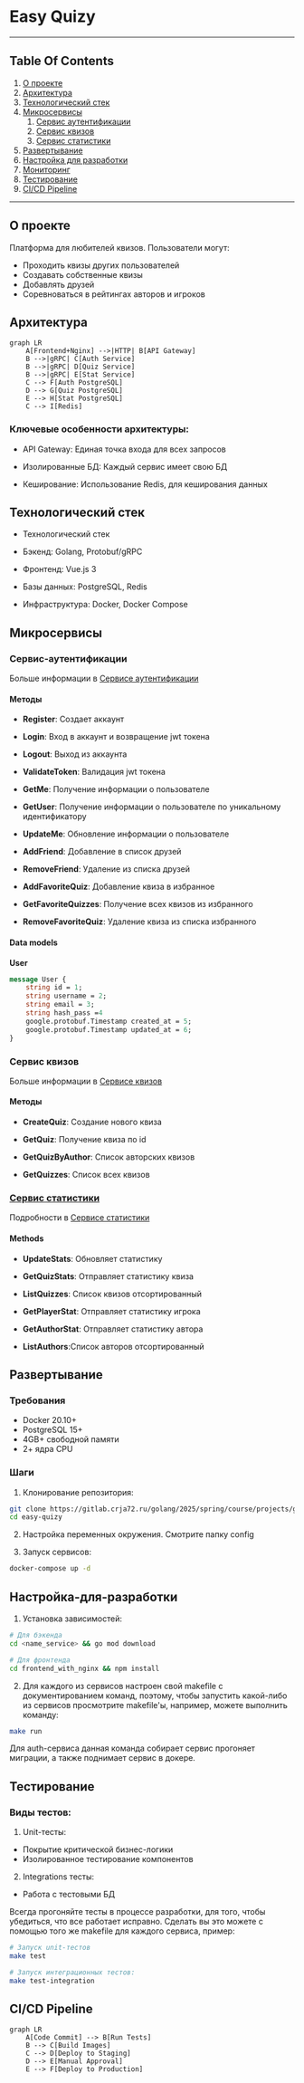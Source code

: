 # Easy Quizy

---
## Table Of Contents


1. [О проекте](#о-проекте)
2. [Архитектура](#архитектура)
3. [Технологический стек](#технологический-стек)
4. [Микросервисы](#микросервисы)
   1. [Сервис аутентификации](#сервис-аутентификации)
   2. [Сервис квизов](#сервис-квизов)
   3. [Сервис статистики](#сервис-статистики)
5. [Развертывание](#развертывание)
6. [Настройка для разработки](#настройка-для-разработки)
7. [Мониторинг](#мониторинг)
8. [Тестирование](#тестирование)
9. [CI/CD Pipeline](#cicd-pipeline)

---
## О проекте

Платформа для любителей квизов. Пользователи могут:
- Проходить квизы других пользователей
- Создавать собственные квизы
- Добавлять друзей
- Соревноваться в рейтингах авторов и игроков

## Архитектура

```mermaid
graph LR
    A[Frontend+Nginx] -->|HTTP| B[API Gateway]
    B -->|gRPC| C[Auth Service]
    B -->|gRPC| D[Quiz Service]
    B -->|gRPC| E[Stat Service]
    C --> F[Auth PostgreSQL]
    D --> G[Quiz PostgreSQL]
    E --> H[Stat PostgreSQL]
    C --> I[Redis]
```

### Ключевые особенности архитектуры:

- API Gateway: Единая точка входа для всех запросов

- Изолированные БД: Каждый сервис имеет свою БД

- Кеширование: Использование Redis, для кеширования данных

## Технологический стек

- Технологический стек
- Бэкенд: Golang, Protobuf/gRPC

- Фронтенд: Vue.js 3

- Базы данных: PostgreSQL, Redis

- Инфраструктура: Docker, Docker Compose

## Микросервисы

### Сервис-аутентификации

Больше информации в [Сервисе аутентификации](/auth_service/README.md)

#### Методы

- **Register**: Создает аккаунт

- **Login**: Вход в аккаунт и возвращение jwt токена

- **Logout**: Выход из аккаунта

- **ValidateToken**: Валидация jwt токена

- **GetMe**: Получение информации о пользователе

- **GetUser**: Получение информации о пользователе по уникальному идентификатору

- **UpdateMe**: Обновление информации о пользователе

- **AddFriend**: Добавление в список друзей

- **RemoveFriend**: Удаление из списка друзей

- **AddFavoriteQuiz**: Добавление квиза в избранное

- **GetFavoriteQuizzes**: Получение всех квизов из избранного

- **RemoveFavoriteQuiz**: Удаление квиза из списка избранного

#### Data models

**User**
```protobuf
message User {
    string id = 1;
    string username = 2;
    string email = 3;
    string hash_pass =4
    google.protobuf.Timestamp created_at = 5;
    google.protobuf.Timestamp updated_at = 6;
}
```

### Сервис квизов

Больше информации в [Сервисе квизов](/quiz_service/README.md)

#### Методы

- **CreateQuiz**: Создание нового квиза

- **GetQuiz**: Получение квиза по id

- **GetQuizByAuthor**: Список авторских квизов

- **GetQuizzes**: Список всех квизов 



### [Сервис статистики]("https://gitlab.crja72.ru/golang/2025/spring/course/projects/go14/easy-quizy/-/blob/main/stat_service/README.md")

Подробности в [Сервисе статистики](stat_service/README.md)

#### Methods
- **UpdateStats**: Обновляет статистику
  
- **GetQuizStats**: Отправляет статистику квиза
  
- **ListQuizzes**: Список квизов отсортированный
  
- **GetPlayerStat**: Отправляет статистику игрока
   
- **GetAuthorStat**: Отправляет статистику автора

- **ListAuthors**:Список авторов отсортированный
  
## Развертывание

### Требования
- Docker 20.10+
- PostgreSQL 15+
- 4GB+ свободной памяти
- 2+ ядра CPU

### Шаги

1. Клонирование репозитория:
```bash
git clone https://gitlab.crja72.ru/golang/2025/spring/course/projects/go14/easy-quizy.git
cd easy-quizy
```
2. Настройка переменных окружения. Смотрите папку config

3. Запуск сервисов:
```bash
docker-compose up -d
```

## Настройка-для-разработки

1. Установка зависимостей:

```bash
# Для бэкенда
cd <name_service> && go mod download

# Для фронтенда
cd frontend_with_nginx && npm install
```

2. Для каждого из сервисов настроен свой makefile с документированием команд, поэтому, чтобы запустить какой-либо из сервисов просмотрите makefile'ы, например, можете выполнить команду:

```bash
make run
```

Для auth-сервиса данная команда собирает сервис прогоняет миграции, а также поднимает сервис в докере.

## Тестирование

### Виды тестов:

1. Unit-тесты:
- Покрытие критической бизнес-логики
- Изолированное тестирование компонентов

2. Integrations тесты:
- Работа с тестовыми БД

Всегда прогоняйте тесты в процессе разработки, для того, чтобы убедиться, что все работает исправно. Сделать вы это можете с помощью того же makefile для каждого сервиса, пример:

```bash
# Запуск unit-тестов
make test

# Запуск интеграционных тестов:
make test-integration
```

## CI/CD Pipeline

```mermaid
graph LR
    A[Code Commit] --> B[Run Tests]
    B --> C[Build Images]
    C --> D[Deploy to Staging]
    D --> E[Manual Approval]
    E --> F[Deploy to Production]
```
